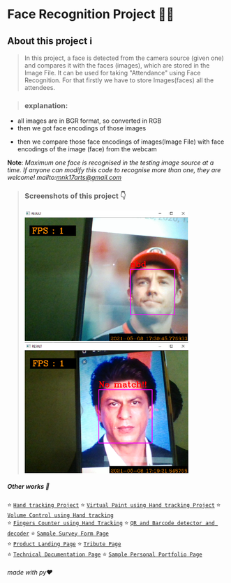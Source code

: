 # Face Recognition Project 💁‍♂️

## About this project ℹ️
> In this project, a face is detected from the camera source (given one) and compares it with the faces (images), which are stored in the Image File.  It can be used for taking "Attendance" using Face Recognition. For that firstly we have to store Images(faces) all the attendees.

> ### explanation:
+ all images are in BGR format, so converted in RGB
+ then we got face encodings of those images
- then we compare those face encodings of images(Image File) with face encodings of the image (face) from the webcam

**Note**: *Maximum one face is recognised in the testing image source at a time. If anyone can modify this code to recognise more than one, they are welcome!  mailto:mnk17arts@gmail.com*

> ### Screenshots of this project 👇 <br/>
> <img height="300em" src="https://github.com/mnk17arts/myPython/blob/main/opencv/face-recognition-project/true.png?raw=true" alt="screenshot of project"> 
>  <img height="300em" src="https://github.com/mnk17arts/myPython/blob/main/opencv/face-recognition-project/false.png?raw=true" alt="screenshot of project">

##### Other works 🎊
⭐ [`Hand tracking Project`](https://github.com/mnk17arts/myPython/blob/main/opencv/hand-tracking-module/README.md) 
⭐ [`Virtual Paint using Hand tracking Project`]() 
⭐ [`Volume Control using Hand tracking`]() <br/>
⭐ [`Fingers Counter using Hand Tracking`]() 
⭐ [`QR and Barcode detector and decoder`]() 
⭐ [`Sample Survey Form Page`](https://github.com/mnk17arts/myHtmlCssJs/tree/main/survey-from) <br/>
⭐ [`Product Landing Page`](https://github.com/mnk17arts/myHtmlCssJs/tree/main/product-landing-page) 
⭐ [`Tribute Page`](https://github.com/mnk17arts/myHtmlCssJs/tree/main/tribute-page)  
⭐ [`Technical Documentation Page`](https://github.com/mnk17arts/myHtmlCssJs/tree/main/technical-documentation-page) 
⭐ [`Sample Personal Portfolio Page`](https://github.com/mnk17arts/myHtmlCssJs/tree/main/personal-portfolio-page)  

###### made with py❤️
